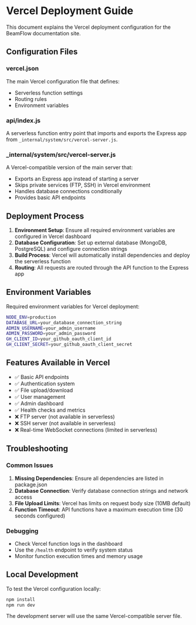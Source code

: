 # Vercel Deployment Guide

This document explains the Vercel deployment configuration for the BeamFlow documentation site.

## Configuration Files

### vercel.json
The main Vercel configuration file that defines:
- Serverless function settings
- Routing rules
- Environment variables

### api/index.js
A serverless function entry point that imports and exports the Express app from `_internal/system/src/vercel-server.js`.

### _internal/system/src/vercel-server.js
A Vercel-compatible version of the main server that:
- Exports an Express app instead of starting a server
- Skips private services (FTP, SSH) in Vercel environment
- Handles database connections conditionally
- Provides basic API endpoints

## Deployment Process

1. **Environment Setup**: Ensure all required environment variables are configured in Vercel dashboard
2. **Database Configuration**: Set up external database (MongoDB, PostgreSQL) and configure connection strings
3. **Build Process**: Vercel will automatically install dependencies and deploy the serverless function
4. **Routing**: All requests are routed through the API function to the Express app

## Environment Variables

Required environment variables for Vercel deployment:

```bash
NODE_ENV=production
DATABASE_URL=your_database_connection_string
ADMIN_USERNAME=your_admin_username
ADMIN_PASSWORD=your_admin_password
GH_CLIENT_ID=your_github_oauth_client_id
GH_CLIENT_SECRET=your_github_oauth_client_secret
```

## Features Available in Vercel

- ✅ Basic API endpoints
- ✅ Authentication system
- ✅ File upload/download
- ✅ User management
- ✅ Admin dashboard
- ✅ Health checks and metrics
- ❌ FTP server (not available in serverless)
- ❌ SSH server (not available in serverless)
- ❌ Real-time WebSocket connections (limited in serverless)

## Troubleshooting

### Common Issues

1. **Missing Dependencies**: Ensure all dependencies are listed in package.json
2. **Database Connection**: Verify database connection strings and network access
3. **File Upload Limits**: Vercel has limits on request body size (10MB default)
4. **Function Timeout**: API functions have a maximum execution time (30 seconds configured)

### Debugging

- Check Vercel function logs in the dashboard
- Use the `/health` endpoint to verify system status
- Monitor function execution times and memory usage

## Local Development

To test the Vercel configuration locally:

```bash
npm install
npm run dev
```

The development server will use the same Vercel-compatible server file.
